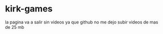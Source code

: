 # kirk-games
la pagina va a salir sin videos ya que github no me dejo subir videos de mas de 25 mb 

